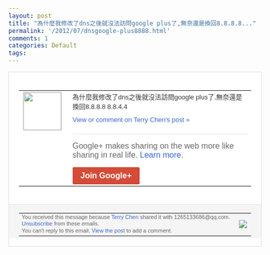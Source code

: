 ```yaml
---
layout: post
title: "為什麼我修改了dns之後就沒法訪問google plus了,無奈還是換回8.8.8.8..."
permalink: '/2012/07/dnsgoogle-plus8888.html'
comments: 1
categories: Default
tags: 
---
```

<div style="border:solid 1px #dfdfdf;color:#686868;font:13px Arial"><div style="background-color:#fff;padding:20px;"><table cellpadding="0" cellspacing="0"><tr><td style="padding-right:15px;vertical-align:top"><a href="https://plus.google.com/_/notifications/emlink?emrecipient=109554455967099403328&amp;emid=CIC0v7DLm7ECFWRI5QodFkcAAA&amp;path=%2F108643996575278738906&amp;dt=1342352133188&amp;uob=8"><img height="75" src="https://lh3.googleusercontent.com/-KKRGTyJ5Bl0/AAAAAAAAAAI/AAAAAAAAEEY/jllxqER5dCk/s75-c-k-a/photo.jpg" style="border:solid 1px #cccccc;" width="75"/></a></td><td style="width:578px;color:#333;font:13px Arial;vertical-align:top;"><div style="padding-bottom:10px">為什麼我修改了dns之後就沒法訪問goo<wbr/>gle plus了,無奈還是換回8.8.8.8 8.8.4.4</div><a href="https://plus.google.com/_/notifications/emlink?emrecipient=109554455967099403328&amp;emid=CIC0v7DLm7ECFWRI5QodFkcAAA&amp;path=%2F108643996575278738906%2Fposts%2FFPTUKeByiAJ%3Fgpinv%3DAMIXal_PmqFWVBP5l1uPYTFD9b0IkJw-WBO4AgttlOA_tGpUXkZ944OZqrfjjYLVbEcUJT26WP3B6BRLTs1KlkONCNH7my1EXgQhL-8S9OJ01NhPIGrGkfo&amp;dt=1342352133188&amp;uob=8" style="color:#3366CC;text-decoration:none;">View or comment on Terry Chen's post »</a><div style="margin-top:20px;border-top:solid 1px #dfdfdf"><div style="padding:15px 0;color:#686868;font:16px Arial;">Google+ makes sharing on the web more like sharing in real life. <a href="http://www.google.com/+/learnmore/" style="color:#3366CC;text-decoration:none;">Learn more</a>.</div><a href="https://plus.google.com/_/notifications/emlink?emrecipient=109554455967099403328&amp;emid=CIC0v7DLm7ECFWRI5QodFkcAAA&amp;path=%2F%3Fgpinv%3DAMIXal_PmqFWVBP5l1uPYTFD9b0IkJw-WBO4AgttlOA_tGpUXkZ944OZqrfjjYLVbEcUJT26WP3B6BRLTs1KlkONCNH7my1EXgQhL-8S9OJ01NhPIGrGkfo&amp;dt=1342352133188&amp;uob=8" style="display:inline-block;padding:7px 15px;background-color:#d44b38; color:#fff;font-size:16px; font-weight:bold;border-radius:2px;-webkit-border-radius:2px; -moz-border-radius:2px;border:solid 1px #c43b28; white-space:nowrap;text-decoration:none">Join Google+</a></div></td></tr></table></div><div style="border-top:solid 1px #dfdfdf;padding:0 20px; background-color:#f5f5f5"><table cellpadding="0" cellspacing="0" style="height:50px"><tbody><tr><td style="vertical-align:middle;width:100%; color:#636363;font:11px Arial; line-height:120%">You received this message because <a href="https://plus.google.com/_/notifications/emlink?emrecipient=109554455967099403328&amp;emid=CIC0v7DLm7ECFWRI5QodFkcAAA&amp;path=%2F108643996575278738906%3Fgpinv%3DAMIXal_PmqFWVBP5l1uPYTFD9b0IkJw-WBO4AgttlOA_tGpUXkZ944OZqrfjjYLVbEcUJT26WP3B6BRLTs1KlkONCNH7my1EXgQhL-8S9OJ01NhPIGrGkfo&amp;dt=1342352133188&amp;uob=8" style="color:#3366CC;text-decoration:none;">Terry Chen</a> shared it with 1265133686@qq.com. <a href="https://plus.google.com/_/notifications/emlink?emrecipient=109554455967099403328&amp;emid=CIC0v7DLm7ECFWRI5QodFkcAAA&amp;path=%2F_%2Fnonplus%2Femailsettings%3Fgpinv%3DAMIXal_PmqFWVBP5l1uPYTFD9b0IkJw-WBO4AgttlOA_tGpUXkZ944OZqrfjjYLVbEcUJT26WP3B6BRLTs1KlkONCNH7my1EXgQhL-8S9OJ01NhPIGrGkfo%26est%3DADH5u8Xp1W4OZbwHehjcLfj3Zxg0l4tNZy2BNCjRq0uikg90KcqVNQp6k8Hnw235zMu310YrtSm8wdY8tVpFH4WZQ3wXcQhN3KRscQsY_pUWE348J1sHg5ONkkSKnlp9G5f3SlxlfGKl&amp;dt=1342352133188&amp;uob=8" style="color:#3366CC;text-decoration:none;">Unsubscribe</a> from these emails.<br/>You can't reply to this email. <a href="https://plus.google.com/_/notifications/emlink?emrecipient=109554455967099403328&amp;emid=CIC0v7DLm7ECFWRI5QodFkcAAA&amp;path=%2F108643996575278738906%2Fposts%2FFPTUKeByiAJ%3Fgpinv%3DAMIXal_PmqFWVBP5l1uPYTFD9b0IkJw-WBO4AgttlOA_tGpUXkZ944OZqrfjjYLVbEcUJT26WP3B6BRLTs1KlkONCNH7my1EXgQhL-8S9OJ01NhPIGrGkfo&amp;dt=1342352133188&amp;uob=8" style="color:#3366CC;text-decoration:none;">View the post</a> to add a comment.<br/></td><td><img src="https://ssl.gstatic.com/s2/oz/images/notifications/logo/google-plus-6617a72bb36cc548861652780c9e6ff1.png"/></td></tr></tbody></table></div></div>